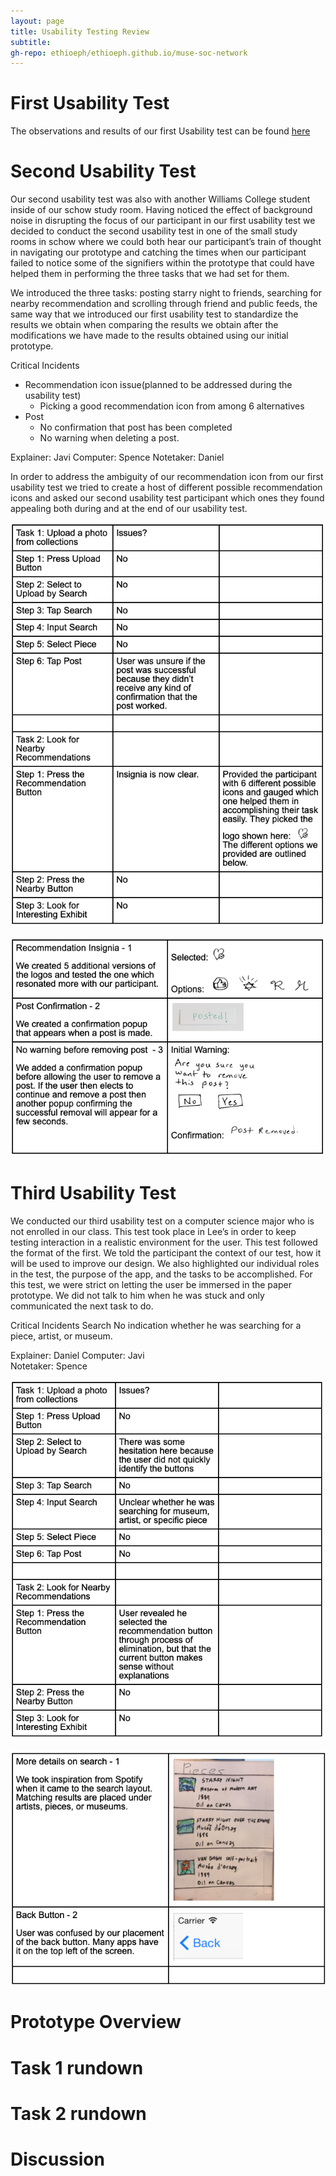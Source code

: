 ```yaml
---
layout: page
title: Usability Testing Review
subtitle: 
gh-repo: ethioeph/ethioeph.github.io/muse-soc-network
---
```


# First Usability Test

The observations and results of our first Usability test can be found [here](https://ethioeph.github.io/muse-soc-network/assignments/usability_test_checkin/)

# Second Usability Test

Our second usability test was also with another Williams College student inside of our schow study room. Having noticed the effect of background noise in disrupting the focus of our participant in our first usability test we decided to conduct the second usability test in one of the small study rooms in schow where we could both hear our participant’s train of thought in navigating our prototype and catching the times when our participant failed to notice some of the signifiers within the prototype that could have helped them in performing the three tasks that we had set for them. 

We introduced the three tasks: posting starry night to friends, searching for nearby recommendation and scrolling through friend and public feeds, the same way that we introduced our first usability test to standardize the results we obtain when comparing the results we obtain after the modifications we have made to the results obtained using our initial prototype. 

Critical Incidents
- Recommendation icon issue(planned to be addressed during the usability test)
  - Picking a good recommendation icon from among 6 alternatives
- Post
  - No confirmation that post has been completed
  - No warning when deleting a post.

Explainer: Javi
Computer: Spence
Notetaker: Daniel

In order to address the ambiguity of our recommendation icon from our first usability test we tried to create a host of different possible recommendation icons and asked our second usability test participant which ones they found appealing both during and at the end of our usability test. 

![First Image](./tasks_daniel.png)

![Second Image](./recommendation_daniel.png)

# Third Usability Test

We conducted our third usability test on a computer science major who is not enrolled in our class. This test took place in Lee’s in order to keep testing interaction in a realistic environment for the user. This test followed the format of the first. We told the participant the context of our test, how it will be used to improve our design. We also highlighted our individual roles in the test, the purpose of the app, and the tasks to be accomplished. For this test, we were strict on letting the user be immersed in the paper prototype. We did not talk to him when he was stuck and only communicated the next task to do.

Critical Incidents
Search
No indication whether he was searching for a piece, artist, or museum.

Explainer: Daniel
Computer: Javi	
Notetaker: Spence

![Third Image](./task_javi.png)

![Fourth Image](./recommendation_javi.png)

# Prototype Overview


# Task 1 rundown


# Task 2 rundown


# Discussion

